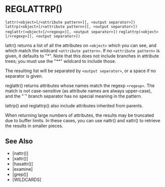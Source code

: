 # REGLATTRP()
`lattr(<object>[/<attribute pattern>][, <output separator>])`
`lattrp(<object>[/<attribute pattern>][, <output separator>])`
`reglattr(<object>[/<regexp>][, <output separator>])`
`reglattrp(<object>[/<regexp>][, <output separator>])`

  lattr() returns a list of all the attributes on `<object>` which you can see, and which match the wildcard `<attribute pattern>`. If no `<attribute pattern>` is given, it defaults to "*". Note that this does not include branches in attribute trees; you must use the "**" wildcard to include those.

  The resulting list will be separated by `<output separator>`, or a space if no separator is given.

  reglattr() returns attributes whose names match the regexp `<regexp>`. The match is not case-sensitive (as attribute names are always upper-case), and the "`" branch separator has no special meaning in the pattern.

  lattrp() and reglattrp() also include attributes inherited from parents.

  When returning large numbers of attributes, the results may be truncated due to buffer limits. In these cases, you can use nattr() and xattr() to retrieve the results in smaller pieces.


## See Also
- [nattr()]
- [xattr()]
- [hasattr()]
- [examine]
- [grep()]
- [WILDCARDS]

